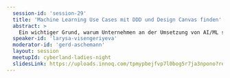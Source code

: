 ```yaml
---
  session-id: 'session-29'
  title: 'Machine Learning Use Cases mit DDD und Design Canvas finden'
  abstract: >
    Ein wichtiger Grund, warum Unternehmen an der Umsetzung von AI/ML scheitern, ist die Schwierigkeit, einen sinnvollen Use Case für ML zu identifizieren. Bei INNOQ haben wir einen Konzept für die Erkennung von ML Use Cases entwickelt und stellen unseren Prozess in diesem Vortrag vor. In den ersten zwei Phasen nutzen wir DDD Methoden wie EventStorming, um die Fachlichkeiten zu verstehen und potenzielle ML Tasks zu identifizieren. Das Ziel der zweiten Phase ist das ML-Projekt zu strukturieren und die Anforderungen zu klären. Dafür nutzen wir ein visuelles Framework: das ML Design Canvas. Dabei werden wichtige funktionale und qualitative Anforderungen für das ML-System spezifiziert.
  speaker-id: 'larysa-visengeriyeva'
  moderator-id: 'gerd-aschemann'
  layout: session
  meetupId: cyberland-ladies-night
  slidesLink: https://uploads.innoq.com/tpmypbejfvp7l0bog5r7ja3npono?response-content-disposition=inline%3B%20filename%3D%22ml-use-cases-finden.pdf%22%3B%20filename%2A%3DUTF-8%27%27ml-use-cases-finden.pdf&response-content-type=application%2Fpdf&X-Amz-Algorithm=AWS4-HMAC-SHA256&X-Amz-Credential=AKIAJHA5PEZW3OX32LYA%2F20210126%2Feu-central-1%2Fs3%2Faws4_request&X-Amz-Date=20210126T103726Z&X-Amz-Expires=300&X-Amz-SignedHeaders=host&X-Amz-Signature=102aafd37192e294d4a41727183c055873321afb7774bc474f44725a501afccc
---
```

